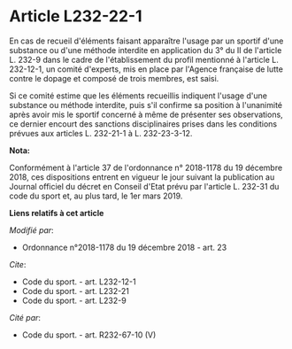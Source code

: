 # Article L232-22-1

En cas de recueil d'éléments faisant apparaître l'usage par un sportif d'une substance ou d'une méthode interdite en
application du 3° du II de l'article L. 232-9 dans le cadre de l'établissement du profil mentionné à l'article L. 232-12-1,
un comité d'experts, mis en place par l'Agence française de lutte contre le dopage et composé de trois membres, est saisi.

Si ce comité estime que les éléments recueillis indiquent l'usage d'une substance ou méthode interdite, puis s'il confirme sa
position à l'unanimité après avoir mis le sportif concerné à même de présenter ses observations, ce dernier encourt des
sanctions disciplinaires prises dans les conditions prévues aux articles L. 232-21-1 à L. 232-23-3-12.

**Nota:**

Conformément à l'article 37 de l'ordonnance n° 2018-1178 du 19 décembre 2018, ces dispositions entrent en vigueur le jour
suivant la publication au Journal officiel du décret en Conseil d'Etat prévu par l'article L. 232-31 du code du sport et, au
plus tard, le 1er mars 2019.

**Liens relatifs à cet article**

_Modifié par_:

  - Ordonnance n°2018-1178 du 19 décembre 2018 - art. 23

_Cite_:

  - Code du sport. - art. L232-12-1
  - Code du sport. - art. L232-21
  - Code du sport. - art. L232-9

_Cité par_:

  - Code du sport. - art. R232-67-10 (V)

